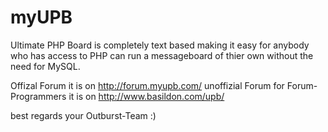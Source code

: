 myUPB 
========
Ultimate PHP Board is completely text based making it easy for anybody who has access to PHP can run a messageboard of thier own without the need for MySQL.

Offizal Forum it is on http://forum.myupb.com/ 
unoffizial Forum for Forum-Programmers it is on http://www.basildon.com/upb/

best regards
your Outburst-Team :)
